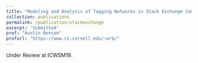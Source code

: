 ```yaml
---
title: "Modeling and Analysis of Tagging Networks in Stack Exchange Communities"
collection: publications
permalink: /publication/stackexchange
excerpt: 'Submitted'
prof: "Austin Benson"
profurl: "https://www.cs.cornell.edu/~arb/"
---
```

Under Review at ICWSM19.

<!-- Recommended citation: Your Name, You. (2009). "Paper Title Number 1." <i>Journal 1</i>. 1(1). -->

